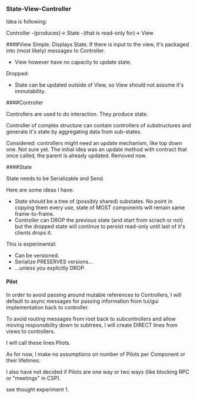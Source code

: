 ### State-View-Controller

Idea is following:

Controller -(produces)-> State -(that is read-only for)-> View

####View
Simple. Displays State. If there is input to the view, it's packaged
into (most likely) messages to Controller.

- View however have no capacity to update state. 

Dropped:
- State can be updated outside of View, so View should not assume it's immutability.


####Controller

Controllers are used to do interaction. They produce state.

Controller of complex structure can contain controllers of substructures
and generate it's state by aggregating data from sub-states.

Considered:
controllers might need an update mechanism, like top down one. Not sure yet. The initial idea was an update method with contract that once called, the parent is already updated. Removed now.

####State

State needs to be Serializable and Send.

Here are some ideas I have:
- State should be a tree of (possibly shared) substates. No point in copying them every use, state of MOST components will remain same frame-to-frame. 
- Controller can DROP the previous state (and start from scrach or not) but 
the dropped state will continue to persist read-only until last of it's clients drops it.

This is experimental:
- Can be versioned.
- Serialize PRESERVES versions...
- ...unless you explicitly DROP.

#### Pilot

In order to avoid passing around mutable references to Controllers, I will default
to async messages for passing information from tui/gui implementation back to controller.

To avoid routing messages from root back to subcontrollers and allow moving responsibility down to subtrees, I will create DIRECT lines from views to controllers.

I will call these lines Pilots.

As for now, I make no assumptions on number of Pilots per Component or their lifetimes.

I also have not decided if Pilots are one way or two ways (like blocking RPC or "meetings" in CSP).

see thought experiment 1. 